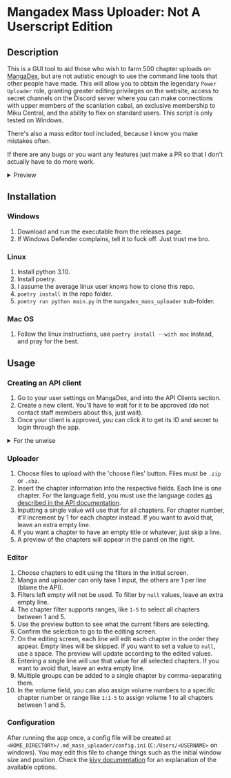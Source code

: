 # Mangadex Mass Uploader: Not A Userscript Edition

## Description
This is a GUI tool to aid those who wish to farm 500 chapter uploads on [MangaDex](https://mangadex.org), but are not
autistic enough to use the command line tools that other people have made. This will allow you to obtain the legendary
`Power Uploader` role, granting greater editing privileges on the website, access to secret channels on the Discord
server where you can make connections with upper members of the scanlation cabal, an exclusive membership to Miku
Central, and the ability to flex on standard users. This script is only tested on Windows.

There's also a mass editor tool included, because I know you make mistakes often.

If there are any bugs or you want any features just make a PR so that I don't actually have to do more work.

<details>
  <summary>Preview</summary>

  ![a screenshot of the mangadex-mass-uploader](./assets/mass_uploader_screenshot.png)
</details>

## Installation
### Windows
1. Download and run the executable from the releases page.
2. If Windows Defender complains, tell it to fuck off. Just trust me bro.
### Linux
1. Install python 3.10.
2. Install poetry.
3. I assume the average linux user knows how to clone this repo.
4. `poetry install` in the repo folder.
5. `poetry run python main.py` in the `mangadex_mass_uploader` sub-folder.
###  Mac OS
1. Follow the linux instructions, use `poetry install --with mac` instead, and pray for the best.

## Usage
### Creating an API client
1. Go to your user settings on MangaDex, and into the API Clients section.
2. Create a new client. You'll have to wait for it to be approved (do not contact staff members about this, just wait).
3. Once your client is approved, you can click it to get its ID and secret to login through the app.

<details>
  <summary>For the unwise</summary>

  ![a screenshot of the mangadex-mass-uploader](./assets/usage_1.png)
  ![a screenshot of the mangadex-mass-uploader](./assets/usage_2.png)
</details>

### Uploader
1. Choose files to upload with the 'choose files' button. Files must be `.zip` or `.cbz`.
2. Insert the chapter information into the respective fields. Each line is one chapter. For the language field, you must
use the language codes [as described in the API documentation](https://api.mangadex.org/docs/3-enumerations/#language-codes--localization).
3. Inputting a single value will use that for all chapters. For chapter number, it'll increment by 1 for each chapter
instead. If you want to avoid that, leave an extra empty line.
4. If you want a chapter to have an empty title or whatever, just skip a line.
5. A preview of the chapters will appear in the panel on the right.

### Editor
1. Choose chapters to edit using the filters in the initial screen.
2. Manga and uploader can only take 1 input, the others are 1 per line (blame the API).
3. Filters left empty will not be used. To filter by `null` values, leave an extra empty line.
4. The chapter filter supports ranges, like `1-5` to select all chapters between 1 and 5.
5. Use the preview button to see what the current filters are selecting.
6. Confirm the selection to go to the editing screen.
7. On the editing screen, each line will edit each chapter in the order they appear. Empty lines will be skipped. If you
want to set a value to `null`, use a space. The preview will update according to the edited values.
8. Entering a single line will use that value for all selected chapters. If you want to avoid that, leave an extra empty
line.
9. Multiple groups can be added to a single chapter by comma-separating them.
10. In the volume field, you can also assign volume numbers to a specific chapter number or range like `1:1-5` to assign
volume 1 to all chapters between 1 and 5.

### Configuration
After running the app once, a config file will be created at `<HOME_DIRECTORY>/.md_mass_uploader/config.ini`
(`C:/Users/<USERNAME>` on windows). You may edit this file to change things such as the initial window size and
position. Check the
[kivy documentation](https://kivy.org/doc/stable/api-kivy.config.html#available-configuration-tokens) for an explanation
of the available options.
